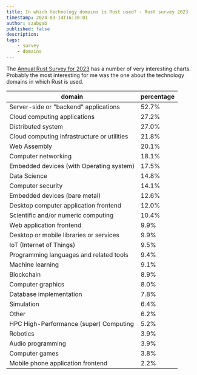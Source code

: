 ```yaml
---
title: In which technology domains is Rust used? - Rust survey 2023
timestamp: 2024-03-14T16:30:01
author: szabgab
published: false
description:
tags:
    - survey
    - domains
---
```


The [Annual Rust Survey for 2023](https://blog.rust-lang.org/2024/02/19/2023-Rust-Annual-Survey-2023-results.html) has a number of very interesting charts.
Probably the most interesting for me was the one about the technology domains in which Rust is used.

| domain  | percentage |
| ------- | ---------- |
| Server-side or "backend" applications       | 52.7% |
| Cloud computing applications                | 27.2% |
| Distributed system                          | 27.0% |
| Cloud computing infrastructure or utilities | 21.8% |
| Web Assembly                                | 20.1% |
| Computer networking                         | 18.1% |
| Embedded devices (with Operating system)    | 17.5% |
| Data Science                                | 14.8% |
| Computer security                           | 14.1% |
| Embedded devices (bare metal)               | 12.6% |
| Desktop computer application frontend       | 12.0% |
| Scientific and/or numeric computing         | 10.4% |
| Web application frontend                    |  9.9% |
| Desktop or mobile libraries or services     |  9.9% |
| IoT (Internet of Things)                    |  9.5% |
| Programming languages and related tools     |  9.4% |
| Machine learning                            |  9.1% |
| Blockchain                                  |  8.9% |
| Computer graphics                           |  8.0% |
| Database implementation                     |  7.8% |
| Simulation                                  |  6.4% |
| Other                                       |  6.2% |
| HPC High-Performance (super) Computing      |  5.2% |
| Robotics                                    |  3.9% |
| Audio programming                           |  3.9% |
| Computer games                              |  3.8% |
| Mobile phone application frontend           |  2.2% |





